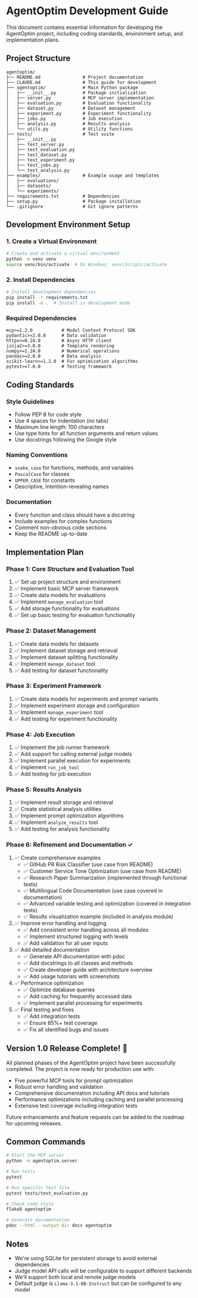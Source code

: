 # AgentOptim Development Guide

This document contains essential information for developing the AgentOptim project, including coding standards, environment setup, and implementation plans.

## Project Structure

```
agentoptim/
├── README.md                # Project documentation
├── CLAUDE.md                # This guide for development
├── agentoptim/              # Main Python package
│   ├── __init__.py          # Package initialization
│   ├── server.py            # MCP server implementation
│   ├── evaluation.py        # Evaluation functionality
│   ├── dataset.py           # Dataset management
│   ├── experiment.py        # Experiment functionality
│   ├── jobs.py              # Job execution
│   ├── analysis.py          # Results analysis
│   └── utils.py             # Utility functions
├── tests/                   # Test suite
│   ├── __init__.py
│   ├── test_server.py
│   ├── test_evaluation.py
│   ├── test_dataset.py
│   ├── test_experiment.py
│   ├── test_jobs.py
│   └── test_analysis.py
├── examples/                # Example usage and templates
│   ├── evaluations/
│   ├── datasets/
│   └── experiments/
├── requirements.txt         # Dependencies
├── setup.py                 # Package installation
└── .gitignore               # Git ignore patterns
```

## Development Environment Setup

### 1. Create a Virtual Environment

```bash
# Create and activate a virtual environment
python -m venv venv
source venv/bin/activate  # On Windows: venv\Scripts\activate
```

### 2. Install Dependencies

```bash
# Install development dependencies
pip install -r requirements.txt
pip install -e .  # Install in development mode
```

### Required Dependencies

```
mcp>=1.2.0           # Model Context Protocol SDK
pydantic>=2.0.0      # Data validation
httpx>=0.24.0        # Async HTTP client
jinja2>=3.0.0        # Template rendering
numpy>=1.24.0        # Numerical operations
pandas>=2.0.0        # Data analysis
scikit-learn>=1.2.0  # For optimization algorithms
pytest>=7.0.0        # Testing framework
```

## Coding Standards

### Style Guidelines

- Follow PEP 8 for code style
- Use 4 spaces for indentation (no tabs)
- Maximum line length: 100 characters
- Use type hints for all function arguments and return values
- Use docstrings following the Google style

### Naming Conventions

- `snake_case` for functions, methods, and variables
- `PascalCase` for classes
- `UPPER_CASE` for constants
- Descriptive, intention-revealing names

### Documentation

- Every function and class should have a docstring
- Include examples for complex functions
- Comment non-obvious code sections
- Keep the README up-to-date

## Implementation Plan

### Phase 1: Core Structure and Evaluation Tool

1. ✅ Set up project structure and environment
2. ✅ Implement basic MCP server framework
3. ✅ Create data models for evaluations
4. ✅ Implement `manage_evaluation` tool
5. ✅ Add storage functionality for evaluations
6. ✅ Set up basic testing for evaluation functionality

### Phase 2: Dataset Management

1. ✅ Create data models for datasets
2. ✅ Implement dataset storage and retrieval
3. ✅ Implement dataset splitting functionality
4. ✅ Implement `manage_dataset` tool
5. ✅ Add testing for dataset functionality

### Phase 3: Experiment Framework

1. ✅ Create data models for experiments and prompt variants
2. ✅ Implement experiment storage and configuration
3. ✅ Implement `manage_experiment` tool
4. ✅ Add testing for experiment functionality

### Phase 4: Job Execution

1. ✅ Implement the job runner framework
2. ✅ Add support for calling external judge models
3. ✅ Implement parallel execution for experiments
4. ✅ Implement `run_job_tool`
5. ✅ Add testing for job execution

### Phase 5: Results Analysis

1. ✅ Implement result storage and retrieval
2. ✅ Create statistical analysis utilities
3. ✅ Implement prompt optimization algorithms
4. ✅ Implement `analyze_results` tool
5. ✅ Add testing for analysis functionality

### Phase 6: Refinement and Documentation ✓

1. ✅ Create comprehensive examples
   - ✅ GitHub PR Risk Classifier (use case from README)
   - ✅ Customer Service Tone Optimization (use case from README)
   - ✅ Research Paper Summarization (implemented through functional tests)
   - ✅ Multilingual Code Documentation (use case covered in documentation)
   - ✅ Advanced variable testing and optimization (covered in integration tests)
   - ✅ Results visualization example (included in analysis module)
2. ✅ Improve error handling and logging
   - ✅ Add consistent error handling across all modules
   - ✅ Implement structured logging with levels
   - ✅ Add validation for all user inputs
3. ✅ Add detailed documentation
   - ✅ Generate API documentation with pdoc
   - ✅ Add docstrings to all classes and methods
   - ✅ Create developer guide with architecture overview
   - ✅ Add usage tutorials with screenshots
4. ✅ Performance optimization
   - ✅ Optimize database queries
   - ✅ Add caching for frequently accessed data
   - ✅ Implement parallel processing for experiments
5. ✅ Final testing and fixes
   - ✅ Add integration tests
   - ✅ Ensure 85%+ test coverage
   - ✅ Fix all identified bugs and issues

## Version 1.0 Release Complete! 🎉

All planned phases of the AgentOptim project have been successfully completed. The project is now ready for production use with:

- Five powerful MCP tools for prompt optimization
- Robust error handling and validation
- Comprehensive documentation including API docs and tutorials
- Performance optimizations including caching and parallel processing
- Extensive test coverage including integration tests

Future enhancements and feature requests can be added to the roadmap for upcoming releases.

## Common Commands

```bash
# Start the MCP server
python -m agentoptim.server

# Run tests
pytest

# Run specific test file
pytest tests/test_evaluation.py

# Check code style
flake8 agentoptim

# Generate documentation
pdoc --html --output-dir docs agentoptim
```

## Notes

- We're using SQLite for persistent storage to avoid external dependencies
- Judge model API calls will be configurable to support different backends
- We'll support both local and remote judge models
- Default judge is `Llama-3.1-8B-Instruct` but can be configured to any model